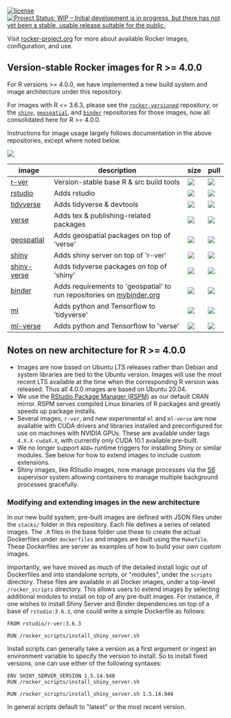 [![license](https://img.shields.io/badge/license-GPLv2-blue.svg)](https://opensource.org/licenses/GPL-2.0)
[![Project Status: WIP – Initial development is in progress, but there has not yet been a stable, usable release suitable for the public.](https://www.repostatus.org/badges/latest/wip.svg)](https://www.repostatus.org/#wip)


Visit [rocker-project.org](https://rocker-project.org) for more about available Rocker images, configuration, and use. 


## Version-stable Rocker images for R >= 4.0.0

For R versions >= 4.0.0, we have implemented a new build system and image architecture under this repository.

For images with R <= 3.6.3, please see the [`rocker-versioned`](https://github.com/rocker-org/rocker-versioned) repository,
or the [`shiny`](https://github.com/rocker-org/shiny), [`geospatial`](https://github.com/rocker-org/geospatial), and [`binder`](https://github.com/rocker-org/binder) repositories for those images, now all consolidated here for R >= 4.0.0.

Instructions for image usage largely follows documentation in the above repositories, except where noted below.

![](https://avatars0.githubusercontent.com/u/9100160?v=3&s=200)


image            | description                               | size   | pull 
---------------- | ----------------------------------------- | ------ | ------- 
[r-ver](https://hub.docker.com/r/rocker/r-ver)            |  Version-stable base R & src build tools  | [![](https://images.microbadger.com/badges/image/rocker/r-ver.svg)](https://microbadger.com/images/rocker/r-ver) | [![](https://img.shields.io/docker/pulls/rocker/r-ver.svg)](https://hub.docker.com/r/rocker/r-ver)
[rstudio](https://hub.docker.com/r/rocker/rstudio)          |  Adds rstudio                             | [![](https://images.microbadger.com/badges/image/rocker/rstudio-stable.svg)](https://microbadger.com/) | [![](https://img.shields.io/docker/pulls/rocker/rstudio.svg)](https://hub.docker.com/r/rocker/rstudio) 
[tidyverse](https://hub.docker.com/r/rocker/tidyverse)        |  Adds tidyverse & devtools                | [![](https://images.microbadger.com/badges/image/rocker/tidyverse.svg)](https://microbadger.com/images/rocker/tidyverse) | [![](https://img.shields.io/docker/pulls/rocker/tidyverse.svg)](https://hub.docker.com/r/rocker/tidyverse) 
[verse](https://hub.docker.com/r/rocker/verse)            |  Adds tex & publishing-related packages   | [![](https://images.microbadger.com/badges/image/rocker/verse.svg)](https://microbadger.com/images/rocker/verse) | [![](https://img.shields.io/docker/pulls/rocker/verse.svg)](https://hub.docker.com/r/rocker/verse) 
[geospatial](https://hub.docker.com/r/rocker/geospatial)            |  Adds geospatial packages on top of 'verse'   | [![](https://images.microbadger.com/badges/image/rocker/geospatial.svg)](https://microbadger.com/images/rocker/geospatial) | [![](https://img.shields.io/docker/pulls/rocker/geospatial.svg)](https://hub.docker.com/r/rocker/geospatial) 
[shiny](https://hub.docker.com/r/rocker/shiny)            |  Adds shiny server on top of 'r-ver'   | [![](https://images.microbadger.com/badges/image/rocker/shiny.svg)](https://microbadger.com/images/rocker/shiny) | [![](https://img.shields.io/docker/pulls/rocker/shiny.svg)](https://hub.docker.com/r/rocker/shiny) 
[shiny-verse](https://hub.docker.com/r/rocker/shiny-verse)            |  Adds tidyverse packages on top of 'shiny'   | [![](https://images.microbadger.com/badges/image/rocker/shiny-verse.svg)](https://microbadger.com/images/rocker/shiny-verse) | [![](https://img.shields.io/docker/pulls/rocker/shiny-verse.svg)](https://hub.docker.com/r/rocker/shiny-verse) 
[binder](https://hub.docker.com/r/rocker/binder)            |  Adds requirements to 'geospatial' to run repositories on [mybinder.org](https://mybinder.org/)    | [![](https://images.microbadger.com/badges/image/rocker/binder.svg)](https://microbadger.com/images/rocker/binder) | [![](https://img.shields.io/docker/pulls/rocker/binder.svg)](https://hub.docker.com/r/rocker/binder) 
[ml](https://hub.docker.com/r/rocker/ml)            |  Adds python and Tensorflow to 'tidyverse'   | [![](https://images.microbadger.com/badges/image/rocker/ml.svg)](https://microbadger.com/images/rocker/ml) | [![](https://img.shields.io/docker/pulls/rocker/ml.svg)](https://hub.docker.com/r/rocker/ml) 
[ml-verse](https://hub.docker.com/r/rocker/ml)            |  Adds python and Tensorflow to 'verse'   | [![](https://images.microbadger.com/badges/image/rocker/ml.svg)](https://microbadger.com/images/rocker/ml) | [![](https://img.shields.io/docker/pulls/rocker/ml.svg)](https://hub.docker.com/r/rocker/ml) 

## Notes on new architecture for R >= 4.0.0

-  Images are now based on Ubuntu LTS releases rather than Debian and system libraries are tied to the Ubuntu version. Images will use the most recent LTS available at the time when the corresponding R version was released. Thus all 4.0.0 images are based on Ubuntu 20.04.
-  We use the [RStudio Package Manager (RSPM)](https://packagemanager.rstudio.com) as our default CRAN mirror.  RSPM serves compiled Linux
   binaries of R packages and greatly speeds up package installs.
-  Several images, `r-ver`, and new experimental `ml` and `ml-verse` are now available with CUDA drivers and libraries installed and preconfigured for use on machines with NVIDIA GPUs.  These are available under tags `4.X.X-cudaX.X`, with currently only CUDA 10.1 available pre-built.  
-  We no longer support `ADD=` runtime triggers for installing Shiny or similar modules.  See below for how to extend images to include custom extensions.
-  Shiny images, like RStudio images, now manage processes via the [S6](https://github.com/just-containers/s6-overlay) supervisor system allowing containers to manage multiple background processes gracefully.

### Modifying and extending images in the new architecture

In our new build system, pre-built images are defined with JSON files under the `stacks/` folder
in this repository.  Each file defines a series of related images.  The `.R` files in the base
folder use these to create the actual Dockerfiles under `dockerfiles` and images are built using the `Makefile`.
These Dockerfiles are server as examples of how to build your own custom images.

Importantly, we have moved as much of the detailed install logic out of Dockerfiles and into standalone scripts, or "modules", under the `scripts` directory.  These files are available in all Docker images, under a top-level `/rocker_scripts` directory.  This allows users to extend images by selecting additional modules to install on top of any pre-built images.  For instance, if one wishes to install Shiny Server and Binder dependencies on top of a base of `rstudio:3.6.3`, one could write a simple Dockerfile as follows:

```
FROM rstudio/r-ver:3.6.3

RUN /rocker_scripts/install_shiny_server.sh
```

Install scripts can generally take a version as a first argument or ingest an environment variable to specify the version to install. So to install fixed versions, one can use either of the following syntaxes:

```
ENV SHINY_SERVER_VERSION 1.5.14.948
RUN /rocker_scripts/install_shiny_server.sh

```

```
RUN /rocker_scripts/install_shiny_server.sh 1.5.14.948
```

In general scripts default to "latest" or the most recent version.

